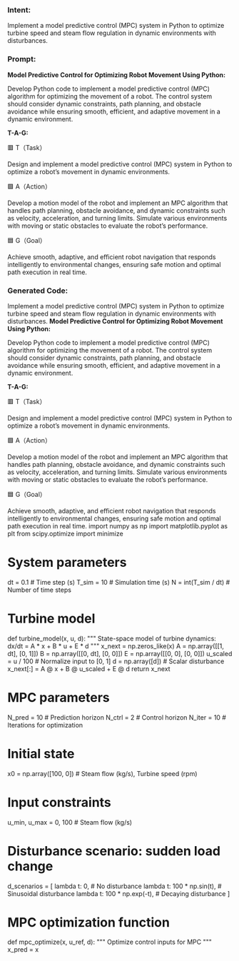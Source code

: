 ### Intent:
Implement a model predictive control (MPC) system in Python to optimize turbine speed and steam flow regulation in dynamic environments with disturbances.

### Prompt:
**Model Predictive Control for Optimizing Robot Movement Using Python:**

Develop Python code to implement a model predictive control (MPC) algorithm for optimizing the movement of a robot. The control system should consider dynamic constraints, path planning, and obstacle avoidance while ensuring smooth, efficient, and adaptive movement in a dynamic environment.

**T-A-G:**

🟥 T（Task）

Design and implement a model predictive control (MPC) system in Python to optimize a robot’s movement in dynamic environments.

🟩 A（Action）

Develop a motion model of the robot and implement an MPC algorithm that handles path planning, obstacle avoidance, and dynamic constraints such as velocity, acceleration, and turning limits. Simulate various environments with moving or static obstacles to evaluate the robot’s performance.

🟦 G（Goal）

Achieve smooth, adaptive, and efficient robot navigation that responds intelligently to environmental changes, ensuring safe motion and optimal path execution in real time.

### Generated Code:
Implement a model predictive control (MPC) system in Python to optimize turbine speed and steam flow regulation in dynamic environments with disturbances.
**Model Predictive Control for Optimizing Robot Movement Using Python:**

Develop Python code to implement a model predictive control (MPC) algorithm for optimizing the movement of a robot. The control system should consider dynamic constraints, path planning, and obstacle avoidance while ensuring smooth, efficient, and adaptive movement in a dynamic environment.

**T-A-G:**

🟥 T（Task）

Design and implement a model predictive control (MPC) system in Python to optimize a robot’s movement in dynamic environments.

🟩 A（Action）

Develop a motion model of the robot and implement an MPC algorithm that handles path planning, obstacle avoidance, and dynamic constraints such as velocity, acceleration, and turning limits. Simulate various environments with moving or static obstacles to evaluate the robot’s performance.

🟦 G（Goal）

Achieve smooth, adaptive, and efficient robot navigation that responds intelligently to environmental changes, ensuring safe motion and optimal path execution in real time.
import numpy as np
import matplotlib.pyplot as plt
from scipy.optimize import minimize

# System parameters
dt = 0.1  # Time step (s)
T_sim = 10  # Simulation time (s)
N = int(T_sim / dt)  # Number of time steps

# Turbine model
def turbine_model(x, u, d):
    """
    State-space model of turbine dynamics:
    dx/dt = A * x + B * u + E * d
    """
    x_next = np.zeros_like(x)
    A = np.array([[1, dt], [0, 1]])
    B = np.array([[0, dt], [0, 0]])
    E = np.array([[0, 0], [0, 0]])
    u_scaled = u / 100  # Normalize input to [0, 1]
    d = np.array([d])  # Scalar disturbance
    x_next[:] = A @ x + B @ u_scaled + E @ d
    return x_next

# MPC parameters
N_pred = 10  # Prediction horizon
N_ctrl = 2   # Control horizon
N_iter = 10  # Iterations for optimization

# Initial state
x0 = np.array([100, 0])  # Steam flow (kg/s), Turbine speed (rpm)

# Input constraints
u_min, u_max = 0, 100  # Steam flow (kg/s)

# Disturbance scenario: sudden load change
d_scenarios = [
    lambda t: 0,  # No disturbance
    lambda t: 100 * np.sin(t),  # Sinusoidal disturbance
    lambda t: 100 * np.exp(-t),  # Decaying disturbance
]

# MPC optimization function
def mpc_optimize(x, u_ref, d):
    """
    Optimize control inputs for MPC
    """
    x_pred = x
